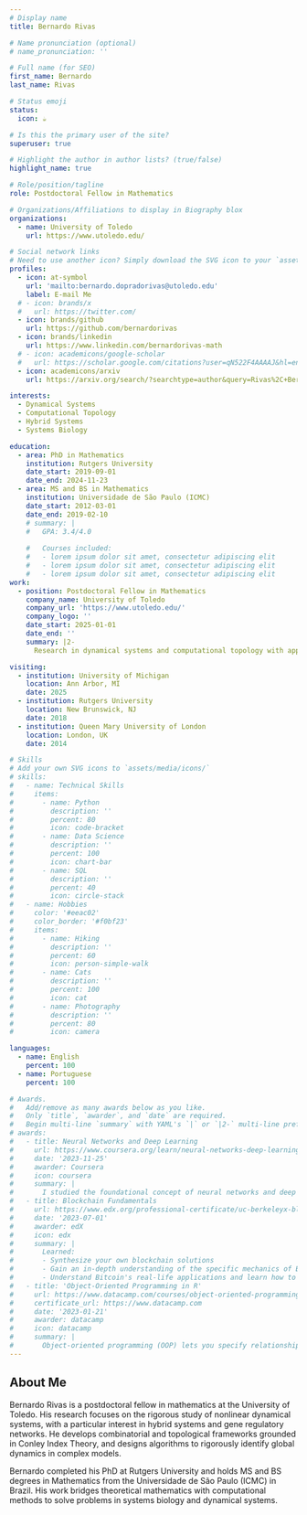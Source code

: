 ```yaml
---
# Display name
title: Bernardo Rivas

# Name pronunciation (optional)
# name_pronunciation: ''

# Full name (for SEO)
first_name: Bernardo
last_name: Rivas

# Status emoji
status:
  icon: ☕️

# Is this the primary user of the site?
superuser: true

# Highlight the author in author lists? (true/false)
highlight_name: true

# Role/position/tagline
role: Postdoctoral Fellow in Mathematics

# Organizations/Affiliations to display in Biography blox
organizations:
  - name: University of Toledo
    url: https://www.utoledo.edu/

# Social network links
# Need to use another icon? Simply download the SVG icon to your `assets/media/icons/` folder.
profiles:
  - icon: at-symbol
    url: 'mailto:bernardo.dopradorivas@utoledo.edu'
    label: E-mail Me
  # - icon: brands/x
  #   url: https://twitter.com/
  - icon: brands/github
    url: https://github.com/bernardorivas
  - icon: brands/linkedin
    url: https://www.linkedin.com/bernardorivas-math
  # - icon: academicons/google-scholar
  #   url: https://scholar.google.com/citations?user=qN522F4AAAAJ&hl=en
  - icon: academicons/arxiv
    url: https://arxiv.org/search/?searchtype=author&query=Rivas%2C+Bernardo

interests:
  - Dynamical Systems
  - Computational Topology
  - Hybrid Systems
  - Systems Biology

education:
  - area: PhD in Mathematics
    institution: Rutgers University
    date_start: 2019-09-01
    date_end: 2024-11-23
  - area: MS and BS in Mathematics
    institution: Universidade de São Paulo (ICMC)
    date_start: 2012-03-01
    date_end: 2019-02-10
    # summary: |
    #   GPA: 3.4/4.0
      
    #   Courses included:
    #   - lorem ipsum dolor sit amet, consectetur adipiscing elit
    #   - lorem ipsum dolor sit amet, consectetur adipiscing elit
    #   - lorem ipsum dolor sit amet, consectetur adipiscing elit
work:
  - position: Postdoctoral Fellow in Mathematics
    company_name: University of Toledo
    company_url: 'https://www.utoledo.edu/'
    company_logo: ''
    date_start: 2025-01-01
    date_end: ''
    summary: |2-
      Research in dynamical systems and computational topology with applications to systems biology.

visiting:
  - institution: University of Michigan
    location: Ann Arbor, MI
    date: 2025
  - institution: Rutgers University
    location: New Brunswick, NJ
    date: 2018
  - institution: Queen Mary University of London
    location: London, UK
    date: 2014

# Skills
# Add your own SVG icons to `assets/media/icons/`
# skills:
#   - name: Technical Skills
#     items:
#       - name: Python
#         description: ''
#         percent: 80
#         icon: code-bracket
#       - name: Data Science
#         description: ''
#         percent: 100
#         icon: chart-bar
#       - name: SQL
#         description: ''
#         percent: 40
#         icon: circle-stack
#   - name: Hobbies
#     color: '#eeac02'
#     color_border: '#f0bf23'
#     items:
#       - name: Hiking
#         description: ''
#         percent: 60
#         icon: person-simple-walk
#       - name: Cats
#         description: ''
#         percent: 100
#         icon: cat
#       - name: Photography
#         description: ''
#         percent: 80
#         icon: camera

languages:
  - name: English
    percent: 100
  - name: Portuguese
    percent: 100

# Awards.
#   Add/remove as many awards below as you like.
#   Only `title`, `awarder`, and `date` are required.
#   Begin multi-line `summary` with YAML's `|` or `|2-` multi-line prefix and indent 2 spaces below.
# awards:
#   - title: Neural Networks and Deep Learning
#     url: https://www.coursera.org/learn/neural-networks-deep-learning
#     date: '2023-11-25'
#     awarder: Coursera
#     icon: coursera
#     summary: |
#       I studied the foundational concept of neural networks and deep learning. By the end, I was familiar with the significant technological trends driving the rise of deep learning; build, train, and apply fully connected deep neural networks; implement efficient (vectorized) neural networks; identify key parameters in a neural network's architecture; and apply deep learning to your own applications.
#   - title: Blockchain Fundamentals
#     url: https://www.edx.org/professional-certificate/uc-berkeleyx-blockchain-fundamentals
#     date: '2023-07-01'
#     awarder: edX
#     icon: edx
#     summary: |
#       Learned:
#       - Synthesize your own blockchain solutions
#       - Gain an in-depth understanding of the specific mechanics of Bitcoin
#       - Understand Bitcoin's real-life applications and learn how to attack and destroy Bitcoin, Ethereum, smart contracts and Dapps, and alternatives to Bitcoin's Proof-of-Work consensus algorithm
#   - title: 'Object-Oriented Programming in R'
#     url: https://www.datacamp.com/courses/object-oriented-programming-with-s3-and-r6-in-r
#     certificate_url: https://www.datacamp.com
#     date: '2023-01-21'
#     awarder: datacamp
#     icon: datacamp
#     summary: |
#       Object-oriented programming (OOP) lets you specify relationships between functions and the objects that they can act on, helping you manage complexity in your code. This is an intermediate level course, providing an introduction to OOP, using the S3 and R6 systems. S3 is a great day-to-day R programming tool that simplifies some of the functions that you write. R6 is especially useful for industry-specific analyses, working with web APIs, and building GUIs.
---
```


## About Me

Bernardo Rivas is a postdoctoral fellow in mathematics at the University of Toledo. His research focuses on the rigorous study of nonlinear dynamical systems, with a particular interest in hybrid systems and gene regulatory networks. He develops combinatorial and topological frameworks grounded in Conley Index Theory, and designs algorithms to rigorously identify global dynamics in complex models.

Bernardo completed his PhD at Rutgers University and holds MS and BS degrees in Mathematics from the Universidade de São Paulo (ICMC) in Brazil. His work bridges theoretical mathematics with computational methods to solve problems in systems biology and dynamical systems.
